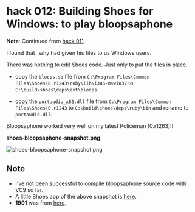 hack 012: Building Shoes for Windows: to play bloopsaphone
==========================================================

**Note**: Continued from [hack 011](http://github.com/ashbb/shoes_hack_note/tree/master/md/hack011.md).

I found that \_why had given his files to us Windows users.

There was nothing to edit Shoes code. Just only to put the files in place.

- copy the `bloops.so` file from `C:\Program Files\Common Files\Shoes\0.r1243\ruby\lib\i386-mswin32` to `C:\build\shoes\deps\ext\bloops`.

- copy the `portaudio_x86.dll` file from `C:\Program Files\Common Files\Shoes\0.r1243` to `C:\build\shoes\deps\ruby\bin` and rename to `portaudio.dll`.

Bloopsaphone worked very well on my latest Policeman (0.r1263)!!

**shoes-bloopsaphone-snapshot.png**

![shoes-bloopsaphone-snapshot.png](http://github.com/ashbb/shoes_hack_note/raw/master/img/shoes-bloopsaphone-snapshot.png)

Note
----

- I've not been successful to compile bloopsaphone source code with VC9 so far.
- A little Shoes app of the above snapshot is [here](http://github.com/ashbb/shoes_hack_note/blob/master/src/shoes_bloopsaphone_play_list.rb).
- **1901** was from [here](http://www.aanandprasad.com/1901).


